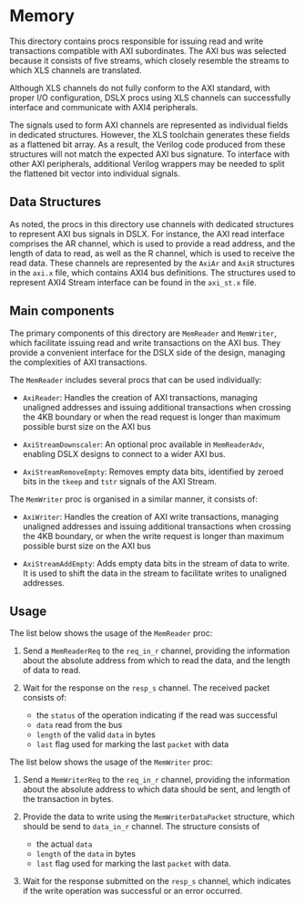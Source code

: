 # Memory

This directory contains procs responsible for issuing read and write
transactions compatible with AXI subordinates. The AXI bus was selected
because it consists of five streams, which closely resemble the streams
to which XLS channels are translated.

Although XLS channels do not fully conform to the AXI standard, with proper
I/O configuration, DSLX procs using XLS channels can successfully interface
and communicate with AXI4 peripherals.

The signals used to form AXI channels are represented as individual fields
in dedicated structures. However, the XLS toolchain generates these fields
as a flattened bit array. As a result, the Verilog code produced from these
structures will not match the expected AXI bus signature. To interface with
other AXI peripherals, additional Verilog wrappers may be needed to split
the flattened bit vector into individual signals.

## Data Structures

As noted, the procs in this directory use channels with dedicated
structures to represent AXI bus signals in DSLX. For instance, the AXI read
interface comprises the AR channel, which is used to provide a read address,
and the length of data to read, as well as the R channel, which is used
to receive the read data. These channels are represented by the `AxiAr` and
`AxiR` structures in the `axi.x` file, which contains AXI4 bus definitions.
The structures used to represent AXI4 Stream interface can be found in
the `axi_st.x` file.

## Main components

The primary components of this directory are `MemReader` and `MemWriter`,
which facilitate issuing read and write transactions on the AXI bus.
They provide a convenient interface for the DSLX side of the design,
managing the complexities of AXI transactions.

The `MemReader` includes several procs that can be used individually:

- `AxiReader`: Handles the creation of AXI transactions, managing unaligned
  addresses and issuing additional transactions when crossing the 4KB boundary
  or when the read request is longer than maximum possible burst size on the
  AXI bus

- `AxiStreamDownscaler`: An optional proc available in `MemReaderAdv`,
  enabling DSLX designs to connect to a wider AXI bus.

- `AxiStreamRemoveEmpty`: Removes empty data bits, identified by zeroed bits in
  the `tkeep` and `tstr` signals of the AXI Stream.

The `MemWriter` proc is organised in a similar manner, it consists of:

- `AxiWriter`: Handles the creation of AXI write transactions, managing
  unaligned addresses and issuing additional transactions when crossing the 4KB
  boundary, or when the write request is longer than maximum possible burst size
  on the AXI bus

- `AxiStreamAddEmpty`: Adds empty data bits in the stream of data to write.
  It is used to shift the data in the stream to facilitate writes to unaligned
  addresses.

## Usage

The list below shows the usage of the `MemReader` proc:

1. Send a `MemReaderReq` to the `req_in_r` channel, providing the information
   about the absolute address from which to read the data, and the length
   of data to read.

2. Wait for the response on the `resp_s` channel. The received packet
   consists of:

   - the `status` of the operation indicating if the read was successful
   - `data` read from the bus
   - `length` of the valid `data` in bytes
   - `last` flag used for marking the last `packet` with data

The list below shows the usage of the `MemWriter` proc:

1. Send a `MemWriterReq` to the `req_in_r` channel, providing the information
   about the absolute address to which data should be sent, and length of the
   transaction in bytes.

2. Provide the data to write using the `MemWriterDataPacket` structure, which
   should be send to `data_in_r` channel. The structure consists of

   - the actual `data`
   - `length` of the `data` in bytes
   - `last` flag used for marking the last `packet` with data.

3. Wait for the response submitted on the `resp_s` channel, which indicates
   if the write operation was successful or an error occurred.
